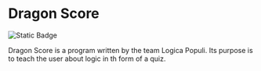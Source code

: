 # Dragon Score
![Static Badge](https://img.shields.io/badge/Verson-1.3.7.0--alpha-%23FF00BF)

Dragon Score is a program written by the team Logica Populi.
Its purpose is to teach the user about logic in th form of a quiz.